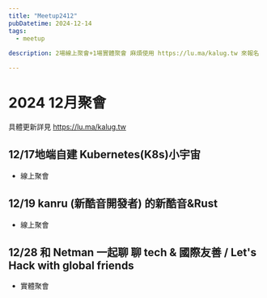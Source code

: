 ```yaml
---
title: "Meetup2412"
pubDatetime: 2024-12-14
tags:
  - meetup
  
description: 2場線上聚會+1場實體聚會 麻煩使用 https://lu.ma/kalug.tw 來報名

---
```


# 2024 12月聚會

具體更新詳見 https://lu.ma/kalug.tw

## 12/17地端自建 Kubernetes(K8s)小宇宙
- 線上聚會

## 12/19 kanru (新酷音開發者) 的新酷音&Rust
- 線上聚會

## 12/28 和 Netman 一起聊 聊 tech & 國際友善 / Let's Hack with global friends
- 實體聚會